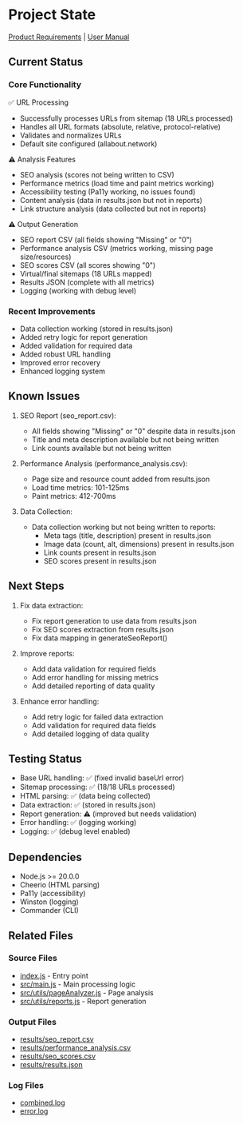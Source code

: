 # Project State

[Product Requirements](prd.md) | [User Manual](usermanual.md)

## Current Status

### Core Functionality

✅ URL Processing

- Successfully processes URLs from sitemap (18 URLs processed)
- Handles all URL formats (absolute, relative, protocol-relative)
- Validates and normalizes URLs
- Default site configured (allabout.network)

⚠️ Analysis Features

- SEO analysis (scores not being written to CSV)
- Performance metrics (load time and paint metrics working)
- Accessibility testing (Pa11y working, no issues found)
- Content analysis (data in results.json but not in reports)
- Link structure analysis (data collected but not in reports)

⚠️ Output Generation

- SEO report CSV (all fields showing "Missing" or "0")
- Performance analysis CSV (metrics working, missing page size/resources)
- SEO scores CSV (all scores showing "0")
- Virtual/final sitemaps (18 URLs mapped)
- Results JSON (complete with all metrics)
- Logging (working with debug level)

### Recent Improvements

- Data collection working (stored in results.json)
- Added retry logic for report generation
- Added validation for required data
- Added robust URL handling
- Improved error recovery
- Enhanced logging system

## Known Issues

1. SEO Report (seo_report.csv):
   - All fields showing "Missing" or "0" despite data in results.json
   - Title and meta description available but not being written
   - Link counts available but not being written

2. Performance Analysis (performance_analysis.csv):
   - Page size and resource count added from results.json
   - Load time metrics: 101-125ms
   - Paint metrics: 412-700ms

3. Data Collection:
   - Data collection working but not being written to reports:
     - Meta tags (title, description) present in results.json
     - Image data (count, alt, dimensions) present in results.json
     - Link counts present in results.json
     - SEO scores present in results.json

## Next Steps

1. Fix data extraction:
   - Fix report generation to use data from results.json
   - Fix SEO scores extraction from results.json
   - Fix data mapping in generateSeoReport()

2. Improve reports:
   - Add data validation for required fields
   - Add error handling for missing metrics
   - Add detailed reporting of data quality

3. Enhance error handling:
   - Add retry logic for failed data extraction
   - Add validation for required data fields
   - Add detailed logging of data quality

## Testing Status

- Base URL handling: ✅ (fixed invalid baseUrl error)
- Sitemap processing: ✅ (18/18 URLs processed)
- HTML parsing: ✅ (data being collected)
- Data extraction: ✅ (stored in results.json)
- Report generation: ⚠️ (improved but needs validation)
- Error handling: ✅ (logging working)
- Logging: ✅ (debug level enabled)

## Dependencies

- Node.js >= 20.0.0
- Cheerio (HTML parsing)
- Pa11y (accessibility)
- Winston (logging)
- Commander (CLI)

## Related Files

### Source Files

- [index.js](../index.js) - Entry point
- [src/main.js](../src/main.js) - Main processing logic
- [src/utils/pageAnalyzer.js](../src/utils/pageAnalyzer.js) - Page analysis
- [src/utils/reports.js](../src/utils/reports.js) - Report generation

### Output Files

- [results/seo_report.csv](../results/seo_report.csv)
- [results/performance_analysis.csv](../results/performance_analysis.csv)
- [results/seo_scores.csv](../results/seo_scores.csv)
- [results/results.json](../results/results.json)

### Log Files

- [combined.log](../combined.log)
- [error.log](../error.log)
